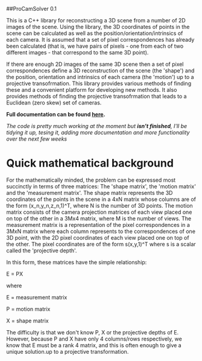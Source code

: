 ##ProCamSolver 0.1

This is a C++ library for reconstructing a 3D scene from a number of 2D images of the scene. Using the library, the 3D coordinates of points in the scene can be calculated as well as the position/orientation/intrinsics of each camera. It is assumed that a set of pixel correspondences has already been calculated (that is, we have pairs of pixels - one from each of two different images - that correspond to the same 3D point).

If there are enough 2D images of the same 3D scene then a set of pixel correspondences define a 3D reconstruction of the scene (the 'shape') and the position, orientation and intrinsics of each camera (the 'motion') up to a projective transofrmation. This library provides various methods of finding these and a convenient platform for developing new methods. It also provides methods of finding the projective transofrmation that leads to a Euclidean (zero skew) set of cameras.

**Full documentation can be found [here](http://danftang.github.com/ProCamSolver/).**

_The code is pretty much working at the moment but **isn't finished**, I'll be tidying it up, tesing it, adding more documentation and more functionality over the next few weeks_

# Quick mathematical background

For the mathematically minded, the problem can be expressed most succinctly in terms of three matrices: The 'shape matrix', the 'motion matrix' and the 'measurement matrix'. The shape matrix represents the 3D coordinates of the points in the scene in a 4xN matrix whose columns are of the form (x_n,y_n,z_n,1)^T, where N is the number of 3D points. The motion matrix consists of the camera projection matrices of each view placed one on top of the other in a 3Mx4 matrix, where M is the number of views. The measurement matrix is a representation of the pixel correspondences in a 3MxN matrix where each column represents to the correspondences of one 3D point, with the 2D pixel coordinates of each view placed one on top of the other. The pixel coordinates are of the form s(x,y,1)^T where s is a scalar called the 'projective depth'.

In this form, these matrices have the simple relationship:

E = PX

where

E = measurement matrix

P = motion matrix

X = shape matrix

The difficulty is that we don't know P, X or the projective depths of E. However, because P and X have only 4 columns/rows respectively, we know that E must be a rank 4 matrix, and this is often enough to give a unique solution.up to a projective transformation.